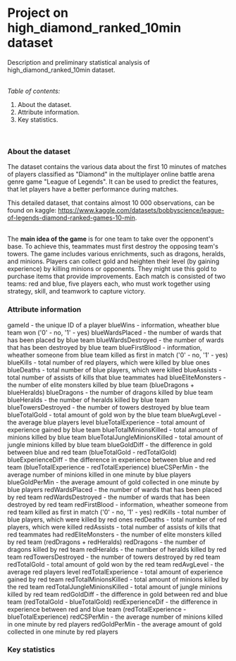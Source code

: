 # Project on high_diamond_ranked_10min dataset
Description and preliminary statistical analysis of high_diamond_ranked_10min dataset. <br>
<br>

*Table of contents:*
1. About the dataset.
2. Attribute information.
3. Key statistics.
<br>

### About the dataset
The dataset contains the various data about the first 10 minutes of matches of players classified as "Diamond" in the multiplayer online battle arena genre game "League of Legends". It can be used to predict the features, that let players have a better performance during matches. 

This detailed dataset, that contains almost 10 000 observations, can be found on kaggle: https://www.kaggle.com/datasets/bobbyscience/league-of-legends-diamond-ranked-games-10-min. <br>
<br>

The **main idea of the game** is for one team to take over the opponent's base. To achieve this, teammates must first destroy the opposing team's towers. The game includes various enrichments, such as dragons, heralds, and minions.  Players can collect gold and heighten their level (by gaining experience) by killing minions or opponents. They might use this gold to purchase items that provide improvements. Each match is consisted of two teams: red and blue, five players each, who must work together using strategy, skill, and teamwork to capture victory.
<br>

### Attribute information
gameId - the unique ID of a player
blueWins - information, wheather blue team won ('0' - no, '1' - yes)
blueWardsPlaced - the number of wards that has been placed by blue team
blueWardsDestroyed - the number of wards that has been destroyed by blue team
blueFirstBlood - information, wheather someone from blue team killed as first in match ('0' - no, '1' - yes)
blueKills - total number of red players, which were killed by blue ones
blueDeaths - total number of blue players, which were killed
blueAssists - total number of assists of kills that blue teammates had
blueEliteMonsters - the number of elite monsters killed by blue team (blueDragons + blueHeralds)
blueDragons - the number of dragons killed by blue team
blueHeralds - the number of heralds killed by blue team
blueTowersDestroyed - the number of towers destroyed by blue team
blueTotalGold - total amount of gold won by the blue team
blueAvgLevel - the average blue players level
blueTotalExperience - total amount of experience gained by blue team
blueTotalMinionsKilled - total amount of minions killed by blue team
blueTotalJungleMinionsKilled - total amount of jungle minions killed by blue team
blueGoldDiff - the difference in gold between blue and red team (blueTotalGold - redTotalGold)
blueExperienceDiff - the difference in experience between blue and red team (blueTotalExperience - redTotalExperience)
blueCSPerMin - the average number of minions killed in one minute by blue players
blueGoldPerMin - the average amount of gold collected in one minute by blue players
redWardsPlaced - the number of wards that has been placed by red team
redWardsDestroyed - the number of wards that has been destroyed by red team
redFirstBlood - information, wheather someone from red team killed as first in match ('0' - no, '1' - yes)
redKills - total number of blue players, which were killed by red ones
redDeaths - total number of red players, which were killed
redAssists - total number of assists of kills that red teammates had
redEliteMonsters - the number of elite monsters killed by red team (redDragons + redHeralds)
redDragons - the number of dragons killed by red team
redHeralds - the number of heralds killed by red team
redTowersDestroyed - the number of towers destroyed by red team
redTotalGold - total amount of gold won by the red team
redAvgLevel - the average red players level
redTotalExperience - total amount of experience gained by red team
redTotalMinionsKilled - total amount of minions killed by the red team
redTotalJungleMinionsKilled - total amount of jungle minions killed by red team
redGoldDiff - the difference in gold between red and blue team (redTotalGold - blueTotalGold)
redExperienceDif - the difference in experience between red and blue team (redTotalExperience - blueTotalExperience)
redCSPerMin - the average number of minions killed in one minute by red players
redGoldPerMin - the average amount of gold collected in one minute by red players
<br>

### Key statistics
